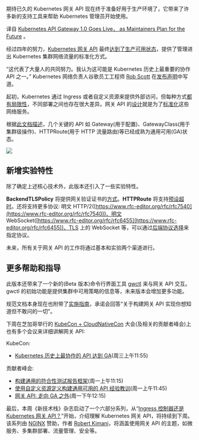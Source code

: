 <!-- 
# Kubernetes API网关1.0正式发布
维护者计划未来路线
https://cdn.thenewstack.io/media/2023/10/70e83b68-gateway-api-1024x604.jpg
 -->

期待已久的 Kubernetes 网关 API 现在终于准备好用于生产环境了，它带来了许多新的支持工具来帮助 Kubernetes 管理员开始使用。

译自 [Kubernetes API Gateway 1.0 Goes Live， as Maintainers Plan for the Future](https://thenewstack.io/kubernetes-api-gateway-1-0-goes-live-as-maintainers-plan-for-the-future/) 。

经过四年的努力，[Kubernetes 网关 API](https://gateway-api.sigs.k8s.io/) 最终[达到了生产可用状态](https://github.com/kubernetes-sigs/gateway-api/releases/tag/v1.0.0)，提供了管理进出 Kubernetes 集群网络流量的标准化方式。

“这代表了大量人的共同努力。我认为这可能是 Kubernetes 历史上最重要的协作 API 之一。” Kubernetes 网络负责人谷歌员工工程师 [Rob Scott](https://www.linkedin.com/in/robertjscott1/) 在[发布声明](https://twitter.com/robertjscott/status/1719419469611848071)中写道。

起初，Kubernetes 通过 Ingress 或者自定义资源来提供外部访问，但每种方式[都有局限性](https://www.haproxy.com/blog/kubernetes-gateway-ap)，不同部署之间也存在很大差异。网关 API 的[设计](https://thenewstack.io/unifying-kubernetes-service-networking-again-with-the-gateway-api/)就是为了[标准化](https://thenewstack.io/the-api-gateway-and-the-future-of-cloud-native-applications/)这些网络服务。

根据[此文档描述](https://kubernetes.io/blog/2023/10/31/gateway-api-ga/)，几个关键的 API 如 Gateway(用于配置)、GatewayClass(用于集群级操作)、HTTPRoute(用于 HTTP 流量路由)等已经成熟为通用可用(GA)状态。

![](https://cdn.thenewstack.io/media/2023/11/46323c19-api-model-1024x602.png)

## 新增实验特性

除了确定上述核心技术外，此版本还引入了一些实验特性。

**BackendTLSPolicy** 将提供网关验证证书的[方式](https://gateway-api.sigs.k8s.io/geps/gep-1897/)。**HTTPRoute** 将支持[预设超时](https://gateway-api.sigs.k8s.io/geps/gep-1742/)。还将支持更多协议: 明文 HTTP/2([https://www.rfc-editor.org/rfc/rfc7540](https://www.rfc-editor.org/rfc/rfc7540))、明文 WebSocket([https://www.rfc-editor.org/rfc/rfc6455](https://www.rfc-editor.org/rfc/rfc6455))、TLS 上的 WebSocket 等，可以通过[后端协议选择](https://gateway-api.sigs.k8s.io/geps/gep-1911/)来指定协议。

未来，所有关于网关 API 的工作将通过基本和实验两个渠道进行。

## 更多帮助和指导

此版本还带来了一个新的(Beta 版本)命令行界面工具 [gwctl](https://github.com/kubernetes-sigs/gateway-api/tree/main/gwctl) 来与网关 API 交互。gwctl 的初始功能是提供集群中可用策略的信息等，未来版本会增加更多功能。

规范文档本身现在也附带了[实施指南](https://gateway-api.sigs.k8s.io/reference/implementers-guide/)，承诺会回答“关于构建网关 API 实现你想知道但不敢问的一切”。

下周在芝加哥举行的 [KubeCon + CloudNativeCon](https://events.linuxfoundation.org/kubecon-cloudnativecon-north-america/) 大会(及相关的贡献者峰会)上也有多个会议来详细讲解网关 API:

KubeCon:

* [Kubernetes 历史上最协作的 API 达到 GA](https://sched.co/1R2qM)(周三上午11:55)

贡献者峰会:

* [构建通用的符合性测试报告框架](https://sched.co/1Sp9l)(周一上午11:15)
* [使用自定义资源定义构建通用可用的 API 经验教训](https://sched.co/1Sp9u)(周一上午11:45)
* [网关 API: 走向 GA 之外](https://sched.co/1SpA9)(周一下午12:15)

最后，本周《新技术栈》杂志启动了一个六部分系列，从“[Ingress 控制器还是 Kubernetes 网关 API？](https://yylives.cc/2023/11/02/ingress-controllers-or-the-kubernetes-gateway-api-which-is-right-for-you/)”开始，介绍理解 Kubernetes 网关 API，将持续到下周。该系列由 [NGINX](https://www.nginx.com/?utm_content=inline-mention) 赞助，作者 [Robert Kimani](https://thenewstack.io/author/robertkimani/)，将涵盖使用网关 API 的主题，如微服务、多集群部署、流量管理、安全等。

